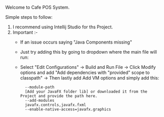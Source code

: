 Welcome to Cafe POS System.

Simple steps to follow:

  1. I recommend using Intellij Studio for ths Project.
  2. Important :-
     - If an issue occurs saying "Java Components missing"
     - Just try adding this by going to dropdown where the main file will run:
          
     - Select "Edit Configurations" -> Build and Run File -> Click Modify options and add "Add dependencies with "provided" scope to classpath" ->
       Then lastly add Add VM options and simply add this:
    
       ``` 
         --module-path
         [Add your JavaFX folder lib] or downloaded it from the Project and provide the path here.
         --add-modules
         javafx.controls,javafx.fxml
         --enable-native-access=javafx.graphics
       ```

